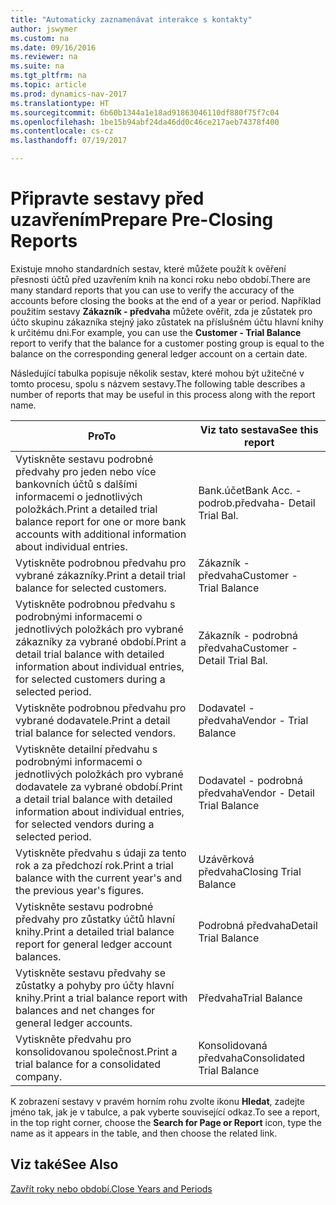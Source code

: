```yaml
---
title: "Automaticky zaznamenávat interakce s kontakty"
author: jswymer
ms.custom: na
ms.date: 09/16/2016
ms.reviewer: na
ms.suite: na
ms.tgt_pltfrm: na
ms.topic: article
ms.prod: dynamics-nav-2017
ms.translationtype: HT
ms.sourcegitcommit: 6b60b1344a1e18ad91863046110df880f75f7c04
ms.openlocfilehash: 1be15b94abf24da46dd0c46ce217aeb74378f400
ms.contentlocale: cs-cz
ms.lasthandoff: 07/19/2017

---
```

# <a name="prepare-pre-closing-reports"></a><span data-ttu-id="9edcf-102">Připravte sestavy před uzavřením</span><span class="sxs-lookup"><span data-stu-id="9edcf-102">Prepare Pre-Closing Reports</span></span>
<span data-ttu-id="9edcf-103">Existuje mnoho standardních sestav, které můžete použít k ověření přesnosti účtů před uzavřením knih na konci roku nebo období.</span><span class="sxs-lookup"><span data-stu-id="9edcf-103">There are many standard reports that you can use to verify the accuracy of the accounts before closing the books at the end of a year or period.</span></span> <span data-ttu-id="9edcf-104">Například použitím sestavy **Zákazník - předvaha** můžete ověřit, zda je zůstatek pro účto skupinu zákazníka stejný jako zůstatek na příslušném účtu hlavní knihy k určitému dni.</span><span class="sxs-lookup"><span data-stu-id="9edcf-104">For example, you can use the **Customer - Trial Balance** report to verify that the balance for a customer posting group is equal to the balance on the corresponding general ledger account on a certain date.</span></span>

<span data-ttu-id="9edcf-105">Následující tabulka popisuje několik sestav, které mohou být užitečné v tomto procesu, spolu s názvem sestavy.</span><span class="sxs-lookup"><span data-stu-id="9edcf-105">The following table describes a number of reports that may be useful in this process along with the report name.</span></span>

|<span data-ttu-id="9edcf-106">Pro</span><span class="sxs-lookup"><span data-stu-id="9edcf-106">To</span></span>     |<span data-ttu-id="9edcf-107">Viz tato sestava</span><span class="sxs-lookup"><span data-stu-id="9edcf-107">See this report</span></span>       |
|-------|----------------------|
|<span data-ttu-id="9edcf-108">Vytiskněte sestavu podrobné předvahy pro jeden nebo více bankovních účtů s dalšími informacemi o jednotlivých položkách.</span><span class="sxs-lookup"><span data-stu-id="9edcf-108">Print a detailed trial balance report for one or more bank accounts with additional information about individual entries.</span></span>|<span data-ttu-id="9edcf-109">Bank.účet</span><span class="sxs-lookup"><span data-stu-id="9edcf-109">Bank Acc.</span></span> <span data-ttu-id="9edcf-110">-podrob.předvaha</span><span class="sxs-lookup"><span data-stu-id="9edcf-110">- Detail Trial Bal.</span></span>|
|<span data-ttu-id="9edcf-111">Vytiskněte podrobnou předvahu pro vybrané zákazníky.</span><span class="sxs-lookup"><span data-stu-id="9edcf-111">Print a detail trial balance for selected customers.</span></span>|<span data-ttu-id="9edcf-112">Zákazník - předvaha</span><span class="sxs-lookup"><span data-stu-id="9edcf-112">Customer - Trial Balance</span></span>|
|<span data-ttu-id="9edcf-113">Vytiskněte podrobnou předvahu s podrobnými informacemi o jednotlivých položkách pro vybrané zákazníky za vybrané období.</span><span class="sxs-lookup"><span data-stu-id="9edcf-113">Print a detail trial balance with detailed information about individual entries, for selected customers during a selected period.</span></span>|<span data-ttu-id="9edcf-114">Zákazník - podrobná předvaha</span><span class="sxs-lookup"><span data-stu-id="9edcf-114">Customer - Detail Trial Bal.</span></span>|
|<span data-ttu-id="9edcf-115">Vytiskněte podrobnou předvahu pro vybrané dodavatele.</span><span class="sxs-lookup"><span data-stu-id="9edcf-115">Print a detail trial balance for selected vendors.</span></span>|<span data-ttu-id="9edcf-116">Dodavatel - předvaha</span><span class="sxs-lookup"><span data-stu-id="9edcf-116">Vendor - Trial Balance</span></span>|
|<span data-ttu-id="9edcf-117">Vytiskněte detailní předvahu s podrobnými informacemi o jednotlivých položkách pro vybrané dodavatele za vybrané období.</span><span class="sxs-lookup"><span data-stu-id="9edcf-117">Print a detail trial balance with detailed information about individual entries, for selected vendors during a selected period.</span></span>|<span data-ttu-id="9edcf-118">Dodavatel - podrobná předvaha</span><span class="sxs-lookup"><span data-stu-id="9edcf-118">Vendor - Detail Trial Balance</span></span>|
|<span data-ttu-id="9edcf-119">Vytiskněte předvahu s údaji za tento rok a za předchozí rok.</span><span class="sxs-lookup"><span data-stu-id="9edcf-119">Print a trial balance with the current year's and the previous year's figures.</span></span>|<span data-ttu-id="9edcf-120">Uzávěrková předvaha</span><span class="sxs-lookup"><span data-stu-id="9edcf-120">Closing Trial Balance</span></span>|
|<span data-ttu-id="9edcf-121">Vytiskněte sestavu podrobné předvahy pro zůstatky účtů hlavní knihy.</span><span class="sxs-lookup"><span data-stu-id="9edcf-121">Print a detailed trial balance report for general ledger account balances.</span></span>|<span data-ttu-id="9edcf-122">Podrobná předvaha</span><span class="sxs-lookup"><span data-stu-id="9edcf-122">Detail Trial Balance</span></span>|
|<span data-ttu-id="9edcf-123">Vytiskněte sestavu předvahy se zůstatky a pohyby pro účty hlavní knihy.</span><span class="sxs-lookup"><span data-stu-id="9edcf-123">Print a trial balance report with balances and net changes for general ledger accounts.</span></span>|<span data-ttu-id="9edcf-124">Předvaha</span><span class="sxs-lookup"><span data-stu-id="9edcf-124">Trial Balance</span></span>|
|<span data-ttu-id="9edcf-125">Vytiskněte předvahu pro konsolidovanou společnost.</span><span class="sxs-lookup"><span data-stu-id="9edcf-125">Print a trial balance for a consolidated company.</span></span>|<span data-ttu-id="9edcf-126">Konsolidovaná předvaha</span><span class="sxs-lookup"><span data-stu-id="9edcf-126">Consolidated Trial Balance</span></span>|
<span data-ttu-id="9edcf-127">K zobrazení sestavy v pravém horním rohu zvolte ikonu **Hledat**, zadejte jméno tak, jak je v tabulce, a pak vyberte související odkaz.</span><span class="sxs-lookup"><span data-stu-id="9edcf-127">To see a report, in the top right corner, choose the **Search for Page or Report** icon, type the name as it appears in the table, and then choose the related link.</span></span>

## <a name="see-also"></a><span data-ttu-id="9edcf-128">Viz také</span><span class="sxs-lookup"><span data-stu-id="9edcf-128">See Also</span></span>
[<span data-ttu-id="9edcf-129">Zavřít roky nebo období.</span><span class="sxs-lookup"><span data-stu-id="9edcf-129">Close Years and Periods</span></span>](year-close-years-periods.md)

